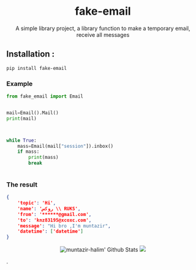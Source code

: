 <h1 align="center">fake-email</h1>
<p align="center">A simple library project, a library function to make a temporary email, receive all messages</p>


## Installation :
```
pip install fake-email
```
### Example
```python
from fake_email import Email


mail=Email().Mail()
print(mail)



while True:
	mass=Email(mail["session"]).inbox()
	if mass:
		print(mass)
		break
	
```
### The result

```json
{ 
    'topic': 'Hi', 
    'name': 'روكس \\ RUKS', 
    'from': '******@gmail.com', 
    'to': 'knz83195@xcoxc.com', 
    'message': "Hi bro ,I'm muntazir", 
    'datetime': ['datetime']
}
```
</p>
<p align="center">
  <img alt="muntazir-halim' Github Stats" src="https://github-readme-stats.vercel.app/api?username=muntazir-halim&show_icons=true&include_all_commits=true&hide_border=true" />
 <img src="https://github-readme-stats.anuraghazra1.vercel.app/api/top-langs/?username=muntazir-halim&hide=ruby,perl&hide_border=true" /> 
</p>
.


